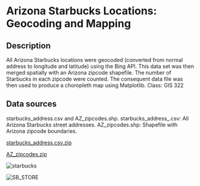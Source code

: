 # Arizona Starbucks Locations: Geocoding and Mapping


## Description
All Arizona Starbucks locations were geocoded (converted from normal address to longitude and latitude) using the Bing API. This data set was then merged spatially with an Arizona zipcode shapefile. The number of Starbucks in each zipcode were counted. The consequent data file was then used to produce a choropleth map using Matplotlib.
Class: GIS 322 


## Data sources 
starbucks_address.csv and AZ_zipcodes.shp. 
starbucks_address_.csv: All Arizona Starbucks street addresses. 
AZ_zipcodes.shp: Shapefile with Arizona zipcode boundaries.


[starbucks_address.csv.zip](https://github.com/jessag/StarbucksGeocoding/files/6272401/starbucks_address.csv.zip)


[AZ_zipcodes.zip](https://github.com/jessag/StarbucksGeocoding/files/6272404/AZ_zipcodes.zip)

![starbucks](https://user-images.githubusercontent.com/54545486/116004689-b558e700-a5b8-11eb-82e6-5ffe0b11dd24.png)



![SB_STORE](https://user-images.githubusercontent.com/54545486/116281337-794f8e80-a73e-11eb-813f-530c857b1aa8.JPG)
